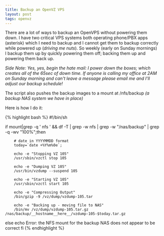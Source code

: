 ```yaml
---
title: Backup an OpenVZ VPS
layout: post
tags: openvz
---
```


There are a lot of ways to backup an OpenVPS without powering them down.  I have two critical VPS systems both operating phone/PBX apps (asterisk) which I need to backup and I cannot get them to backup correctly while powered up (<em>driving me nuts</em>).  So weekly (early on Sunday mornings) I backup them up by quickly powering them off; backing them up and powering them back up.

<em>Side Note: Yes, yes, begin the hate mail: I power down the boxes; which creates all of the 65sec of down time.  If anyone is calling my office at 2AM on Sunday morning and can't leave a message please email me and I'll adjust our backup schedule!
</em>

The script also pushes the backup images to a mount at /nfs/backup <em>(a backup NAS system we have in place)</em>

Here is how I do it:

{% highlight bash %}
#!/bin/sh

if mount|grep -q ' nfs ' && df -T | grep -w nfs | grep -w "\/nas\/backup" | grep -q -wv "100%";then

        # date in YYYYMMDD format
        today=`date +%Y%m%0e`;

        echo -e "Stopping VZ 105"
        /usr/sbin/vzctl stop 105

        echo -e "Dumping VZ 105"
        /usr/bin/vzdump --suspend 105

        echo -e "Starting VZ 105"
        /usr/sbin/vzctl start 105

        echo -e "Compressing Output"
        /bin/gzip -9 /vz/dump/vzdump-105.tar

        echo -e "Backing up - moving file to NAS"
        /bin/mv /vz/dump/vzdump-105.tar.gz /nas/backup/__hostname__here__/vzdump-105-$today.tar.gz

else
        echo Error: the NFS mount for the backup NAS does not appear to be correct
fi
{% endhighlight %}